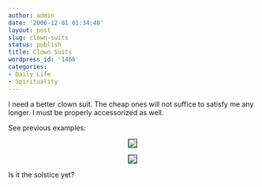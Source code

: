 ```yaml
---
author: admin
date: '2006-12-01 01:34:48'
layout: post
slug: clown-suits
status: publish
title: Clown Suits
wordpress_id: '1466'
categories:
- Daily Life
- Spirituality
---
```

I need a better clown suit. The cheap ones will not suffice to satisfy me any longer. I must be properly accessorized as well.

See previous examples:
<p align="center"><img src="http://www.arcanology.com/images/eekaclown-web.jpg" border="1" /></p>
<p align="center"><img src="http://www.arcanology.com/images/2005-clown-2.jpg" border="1" /></p>
Is it the solstice yet?
